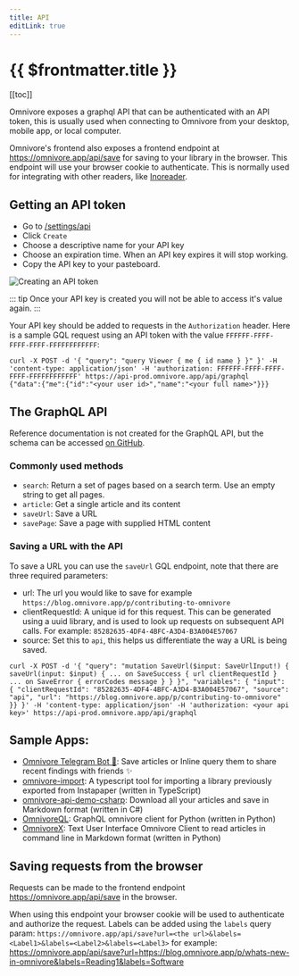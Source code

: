 ```yaml
---
title: API
editLink: true
---
```


# {{ $frontmatter.title }}

[[toc]]

Omnivore exposes a graphql API that can be authenticated with an API token, this is usually used when connecting to Omnivore from your desktop, mobile app, or local computer.

Omnivore's frontend also exposes a frontend endpoint at https://omnivore.app/api/save for saving to your library in the browser. This endpoint will use your browser cookie to authenticate. This is normally used for integrating with other readers, like [Inoreader](https://www.inoreader.com/).

## Getting an API token

- Go to [/settings/api](https://omnivore.app/settings/api)
- Click `Create`
- Choose a descriptive name for your API key
- Choose an expiration time. When an API key expires it will stop working.
- Copy the API key to your pasteboard.

![Creating an API token](./images/web-create-api-token.png)

::: tip Once your API key is created you will not be able to access it's value again.
:::

Your API key should be added to requests in the `Authorization` header. Here is a sample GQL request using an API token with the value `FFFFFF-FFFF-FFFF-FFFF-FFFFFFFFFFFF`:

```
curl -X POST -d '{ "query": "query Viewer { me { id name } }" }' -H 'content-type: application/json' -H 'authorization: FFFFFF-FFFF-FFFF-FFFF-FFFFFFFFFFFF' https://api-prod.omnivore.app/api/graphql
{"data":{"me":{"id":"<your user id>","name":"<your full name>"}}}
```

## The GraphQL API

Reference documentation is not created for the GraphQL API, but the schema can be accessed [on GitHub](https://github.com/omnivore-app/omnivore/blob/main/packages/api/src/schema.ts).

### Commonly used methods

- `search`: Return a set of pages based on a search term. Use an empty string to get all pages.
- `article`: Get a single article and its content
- `saveUrl`: Save a URL
- `savePage`: Save a page with supplied HTML content

### Saving a URL with the API

To save a URL you can use the `saveUrl` GQL endpoint, note that there are three required parameters:

- url: The url you would like to save for example `https://blog.omnivore.app/p/contributing-to-omnivore`
- clientRequestId: A unique id for this request. This can be generated using a uuid library, and is used to look up requests on subsequent API calls. For example: `85282635-4DF4-4BFC-A3D4-B3A004E57067`
- source: Set this to `api`, this helps us differentiate the way a URL is being saved.

```
curl -X POST -d '{ "query": "mutation SaveUrl($input: SaveUrlInput!) { saveUrl(input: $input) { ... on SaveSuccess { url clientRequestId } ... on SaveError { errorCodes message } } }", "variables": { "input": { "clientRequestId": "85282635-4DF4-4BFC-A3D4-B3A004E57067", "source": "api", "url": "https://blog.omnivore.app/p/contributing-to-omnivore" }} }' -H 'content-type: application/json' -H 'authorization: <your api key>' https://api-prod.omnivore.app/api/graphql
```

## Sample Apps:

- [Omnivore Telegram Bot 🤖](https://github.com/Rnbsov/Omnivore-Telegram-Bot):  Save articles or Inline query them to share recent findings with friends ✨
- [omnivore-import](https://github.com/davidohlin/instapaper-to-omnivore-import): A typescript tool for importing a library previously exported from Instapaper (written in TypeScript)
- [omnivore-api-demo-csharp](https://github.com/laurentkempe/omnivore-api-demo-csharp): Download all your articles and save in Markdown format (written in C#)
- [OmnivoreQL](https://github.com/yazdipour/OmnivoreQL): GraphQL omnivore client for Python (written in Python)
- [OmnivoreX](https://github.com/yazdipour/OmnivoreX): Text User Interface Omnivore Client to read articles in command line in Markdown format (written in Python)

## Saving requests from the browser

Requests can be made to the frontend endpoint https://omnivore.app/api/save in the browser.

When using this endpoint your browser cookie will be used to authenticate and authorize the request. Labels can be added using the `labels` query param: `https://omnivore.app/api/save?url=<the url>&labels=<Label1>&labels=<Label2>&labels=<Label3>` for example: https://omnivore.app/api/save?url=https://blog.omnivore.app/p/whats-new-in-omnivore&labels=Reading1&labels=Software
